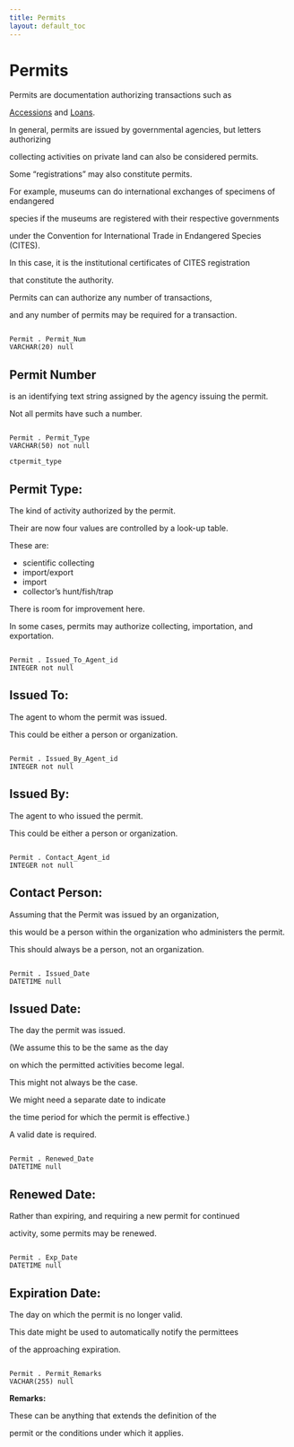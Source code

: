 ```yaml
---
title: Permits
layout: default_toc
---
```


# Permits

Permits are documentation authorizing transactions such as

[Accessions](accession) and [Loans](loan).

In general, permits are issued by governmental agencies, but letters
authorizing

collecting activities on private land can also be considered permits.

Some “registrations” may also constitute permits.

For example, museums can do international exchanges of specimens of
endangered

species if the museums are registered with their respective governments

under the Convention for International Trade in Endangered Species
(CITES).

In this case, it is the institutional certificates of CITES
registration

that constitute the authority.

Permits can can authorize any number of transactions,

and any number of permits may be required for a transaction.

```

Permit . Permit_Num
VARCHAR(20) null

```

## Permit Number

is an identifying text string assigned by the agency issuing the
permit.

Not all permits have such a number.

```

Permit . Permit_Type
VARCHAR(50) not null

ctpermit_type

```

## Permit Type:

The kind of activity authorized by the permit.

Their are now four values are controlled by a look-up table.

These are:

-   scientific collecting
-   import/export
-   import
-   collector’s hunt/fish/trap

There is room for improvement here.

In some cases, permits may authorize collecting, importation, and
exportation.

```

Permit . Issued_To_Agent_id
INTEGER not null

```

## Issued To:

The agent to whom the permit was issued.

This could be either a person or organization.

```

Permit . Issued_By_Agent_id
INTEGER not null

```

## Issued By:

The agent to who issued the permit.

This could be either a person or organization.

```

Permit . Contact_Agent_id
INTEGER not null

```

## Contact Person:

Assuming that the Permit was issued by an organization,

this would be a person within the organization who administers the
permit.

This should always be a person, not an organization.

```

Permit . Issued_Date
DATETIME null

```

## Issued Date:

The day the permit was issued.

(We assume this to be the same as the day

on which the permitted activities become legal.

This might not always be the case.

We might need a separate date to indicate

the time period for which the permit is effective.)

A valid date is required.

```

Permit . Renewed_Date
DATETIME null

```

## Renewed Date:

Rather than expiring, and requiring a new permit for continued

activity, some permits may be renewed.

```

Permit . Exp_Date
DATETIME null

```

## Expiration Date:

The day on which the permit is no longer valid.

This date might be used to automatically notify the permittees

of the approaching expiration.

```

Permit . Permit_Remarks
VACHAR(255) null

```

**Remarks:**

These can be anything that extends the definition of the

permit or the conditions under which it applies.
